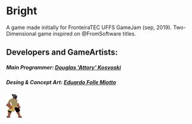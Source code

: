 # Bright

A game made initially for FronteiraTEC UFFS GameJam (sep, 2019).
Two-Dimensional game inspired on @FromSoftware titles.

## Developers and GameArtists: 
##### Main Programmer: [Douglas 'Attory' Kosvoski](https://github.com/DouglasKosvoski)
##### Desing & Concept Art: [Eduardo Folle Miotto](https://github.com/edo-folle)

##### 

![](https://github.com/DouglasKosvoski/Bright/blob/master/sprites/idle/PLAYER%20MAGRO%20CHAPADO%20PARADO/player_magro_chapado_parado.gif)
